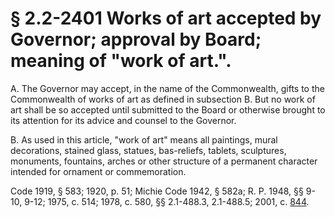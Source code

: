 # § 2.2-2401 Works of art accepted by Governor; approval by Board; meaning of "work of art.".

<p>A. The Governor may accept, in the name of the Commonwealth, gifts to the Commonwealth of works of art as defined in subsection B. But no work of art shall be so accepted until submitted to the Board or otherwise brought to its attention for its advice and counsel to the Governor.</p><p>B. As used in this article, "work of art" means all paintings, mural decorations, stained glass, statues, bas-reliefs, tablets, sculptures, monuments, fountains, arches or other structure of a permanent character intended for ornament or commemoration.</p><p>Code 1919, § 583; 1920, p. 51; Michie Code 1942, § 582a; R. P. 1948, §§ 9-10, 9-12; 1975, c. 514; 1978, c. 580, §§ 2.1-488.3, 2.1-488.5; 2001, c. <a href='http://lis.virginia.gov/cgi-bin/legp604.exe?011+ful+CHAP0844'>844</a>.</p>